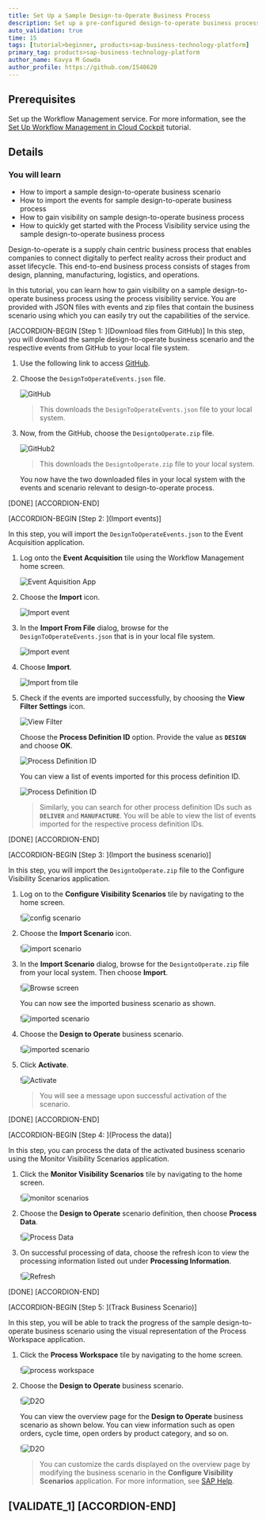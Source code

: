```yaml
---
title: Set Up a Sample Design-to-Operate Business Process
description: Set up a pre-configured design-to-operate business process to experience the Process Visibility.
auto_validation: true
time: 15
tags: [tutorial>beginner, products>sap-business-technology-platform]
primary_tag: products>sap-business-technology-platform
author_name: Kavya M Gowda
author_profile: https://github.com/I540620
---
```


## Prerequisites
 Set up the Workflow Management service. For more information, see the [Set Up Workflow Management in Cloud Cockpit](cp-starter-ibpm-employeeonboarding-1-setup) tutorial.

## Details
### You will learn
  - How to import a sample design-to-operate business scenario
  - How to import the events for sample design-to-operate business process
  - How to gain visibility on sample design-to-operate business process
  - How to quickly get started with the Process Visibility service using the sample design-to-operate business process


Design-to-operate is a supply chain centric business process that enables companies to connect digitally to perfect reality across their product and asset lifecycle. This end-to-end business process consists of stages from design, planning, manufacturing, logistics, and operations.

In this tutorial, you can learn how to gain visibility on a sample design-to-operate business process using the process visibility service. You are provided with JSON files with events and zip files that contain the business scenario using which you can easily try out the capabilities of the service.

[ACCORDION-BEGIN [Step 1: ](Download files from GitHub)]
In this step, you will download the sample design-to-operate business scenario and the respective events from GitHub to your local file system.

1. Use the following link to access [GitHub](https://github.com/SAP-samples/cloud-process-visibility/releases).

2. Choose the `DesignToOperateEvents.json` file.

      ![GitHub](screen1-git.png)

    >This downloads the `DesignToOperateEvents.json` file to your local system.

3. Now, from the GitHub, choose the `DesigntoOperate.zip` file.

    ![GitHub2](designzip.png)

    >This downloads the `DesigntoOperate.zip` file to your local system.

    You now have the two downloaded files in your local system with the events and scenario relevant to design-to-operate process.

[DONE]
[ACCORDION-END]

[ACCORDION-BEGIN [Step 2: ](Import events)]

In this step, you will import the `DesignToOperateEvents.json` to the Event Acquisition application.

1. Log onto the **Event Acquisition** tile using the Workflow Management home screen.

    ![Event Aquisition App](event-flp.png)

2. Choose the **Import** icon.

    ![Import event](screen4-import.png)

3. In the **Import From File** dialog, browse for the `DesignToOperateEvents.json` that is in your local file system.

    ![Import event](screen4-browse.png)

4. Choose **Import**.  

    ![Import from tile](screen5-import2.png)

5. Check if the events are imported successfully, by choosing the **View Filter Settings** icon.

    ![View Filter](screen6-viewfilter.png)

    Choose the **Process Definition ID** option. Provide the value as **`DESIGN`** and choose **OK**.

      ![Process Definition ID](screen7-onboard.png)

      You can view a list of events imported for this process definition ID.

      ![Process Definition ID](screen7-onboard2.png)

    >Similarly, you can search for other process definition IDs such as **`DELIVER`** and **`MANUFACTURE`**. You will be able to view the list of events imported for the respective process definition IDs.

[DONE]
[ACCORDION-END]

[ACCORDION-BEGIN [Step 3: ](Import the business scenario)]

In this step, you will import the `DesigntoOperate.zip` file to the Configure Visibility Scenarios application.

1. Log on to the **Configure Visibility Scenarios** tile by navigating to the home screen.

    !![config scenario](config_flp.png)

2. Choose the **Import Scenario** icon.

    !![import scenario](screen8-importbusinessscaenrio.png)

3. In the **Import Scenario** dialog, browse for the `DesigntoOperate.zip` file from your local system. Then choose **Import**.

    !![Browse screen](screen8-browse.png)

    You can now see the imported business scenario as shown.

      !![imported scenario](screen9-d2o.png)

4. Choose the **Design to Operate** business scenario.

    !![imported scenario](screen9-d2o.png)

5. Click **Activate**.

    !![Activate](screen9-activate.png)

    > You will see a message upon successful activation of the scenario.

[DONE]
[ACCORDION-END]

[ACCORDION-BEGIN [Step 4: ](Process the data)]

In this step, you can process the data of the activated business scenario using the Monitor Visibility Scenarios application.

1. Click the **Monitor Visibility Scenarios** tile by navigating to the home screen.

      !![monitor scenarios](monitor-flp.png)

2. Choose the **Design to Operate** scenario definition, then choose **Process Data**.

      !![Process Data](screen10-monitor.png)

3. On successful processing of data, choose the refresh icon to view the processing information listed out under **Processing Information**.

      !![Refresh](screen10-refresh.png)

[DONE]
[ACCORDION-END]

[ACCORDION-BEGIN [Step 5: ](Track Business Scenario)]

In this step, you will be able to track the progress of the sample design-to-operate business scenario using the visual representation of the Process Workspace application.

1. Click the **Process Workspace** tile by navigating to the home screen.

    !![process workspace](processworkspace_flp.png)

2. Choose the **Design to Operate** business scenario.

    !![D2O](screen11-processworkspace.png)

    You can view the overview page for the **Design to Operate** business scenario as shown below. You can view information such as open orders, cycle time, open orders by product category, and so on.

    !![D2O](screen11-overviewpws.png)

    >You can customize the cards displayed on the overview page by modifying the business scenario in the **Configure Visibility Scenarios** application. For more information, see [SAP Help](https://help.sap.com/viewer/62fd39fa3eae4046b23dba285e84bfd4/Cloud/en-US/df284fd12073454392c5db8913f82d81.html).

[VALIDATE_1]
[ACCORDION-END]
---
